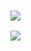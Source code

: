 ###
###         <img src="https://github-readme-stats.vercel.app/api/top-langs?username=williamarias4&theme=dracula&layout=compact"/>
<img src="https://github-readme-stats.vercel.app/api/top-langs?username=zluvsand&layout=compact"/>
<!--
**williamarias4/williamarias4** is a ✨ _special_ ✨ repository because its `README.md` (this file) appears on your GitHub profile.



Here are some ideas to get you started:

- 🔭 I’m currently working on ...
- 🌱 I’m currently learning ...
- 👯 I’m looking to collaborate on ...
- 🤔 I’m looking for help with ...
- 💬 Ask me about ...
- 📫 How to reach me: ...
- 😄 Pronouns: ...
- ⚡ Fun fact: ...
-->
